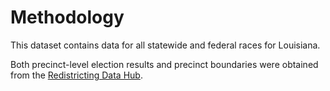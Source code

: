 # Methodology

This dataset contains data for all statewide and federal races for Louisiana.

Both precinct-level election results and precinct boundaries were obtained from the [Redistricting Data Hub](https://redistrictingdatahub.org/state/louisiana/).